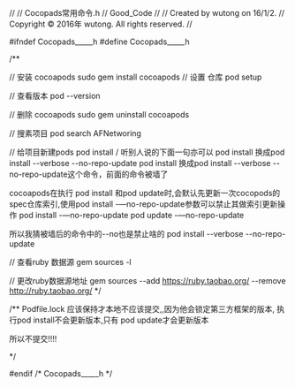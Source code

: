 //
//  Cocopads常用命令.h
//  Good_Code
//
//  Created by wutong on 16/1/2.
//  Copyright © 2016年 wutong. All rights reserved.
//

#ifndef Cocopads_____h
#define Cocopads_____h



/**
 
 // 安装 cocoapods
 sudo gem install cocoapods
 // 设置 仓库
 pod setup
 
 
 // 查看版本
 pod --version
 
 // 删除 cocoapods
 sudo gem uninstall cocoapods
 
 // 搜素项目
 pod search AFNetworing
 
 
 
 // 给项目新建pods
 pod install
 / 听别人说的下面一句亦可以
 pod install 换成pod install --verbose --no-repo-update
 pod install 换成pod install --verbose --no-repo-update这个命令，前面的命令被墙了
 
 cocoapods在执行  pod install 和pod update时,会默认先更新一次cocopods的spec仓库索引,使用pod install -—no-repo-update参数可以禁止其做索引更新操作
 pod install -—no-repo-update
 pod update -—no-repo-update
 
 
 所以我猜被墙后的命令中的--no也是禁止啥的
 pod install --verbose --no-repo-update

 
 
 
 // 查看ruby 数据源
 gem sources -l
 
 
 // 更改ruby数据源地址
 gem sources --add https://ruby.taobao.org/ --remove http://ruby.taobao.org/
 */






/**
 Podfile.lock 应该保持才本地不应该提交,,因为他会锁定第三方框架的版本, 
 执行pod install不会更新版本,只有 pod update才会更新版本
 
 所以不提交!!!!
 
 
 
 */

#endif /* Cocopads_____h */
